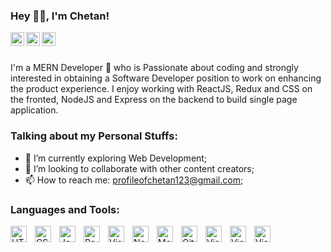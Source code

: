### Hey 👋🏽, I'm Chetan!<p align="left">

<a href="https://www.linkedin.com/in/profileofchetan/">
  <img align="left" alt="Aman's LinkdeIN" width="22px" src="https://cdn.jsdelivr.net/npm/simple-icons@v3/icons/linkedin.svg" />
</a>
<a href="https://www.instagram.com/pwr_chetan/">
  <img align="left" alt="Aman's Instagram" width="22px" src="https://cdn.jsdelivr.net/npm/simple-icons@v3/icons/instagram.svg" />
</a>
<a href="https://leetcode.com/devchetan/">
  <img align="left" alt="Aman's Leetcode" width="22px" src="https://cdn.jsdelivr.net/npm/simple-icons@v3/icons/leetcode.svg" />
</a>
<!-- Hi, I'm Chetan, a MERN Developer 🚀 from India, currently. Beside's programming, I enjoy eating food and traveling. -->

<br />
<br />

I'm a MERN Developer 🚀 who is Passionate about coding and strongly interested in obtaining a Software Developer position to work on enhancing the product experience. I enjoy working with ReactJS, Redux and CSS on the fronted, NodeJS and Express on the backend to build single page application.

  
### Talking about my Personal Stuffs:

- 🌱 I’m currently exploring Web Development; 
- 🤔 I’m looking to collaborate with other content creators;
- 📫 How to reach me: profileofchetan123@gmail.com;


  
### Languages and Tools:


<img align="left" alt="HTML5" width="26px" src="https://cdn.jsdelivr.net/gh/devicons/devicon/icons/html5/html5-original.svg" style="padding-right:10px;" />
<img align="left" alt="CSS3" width="26px" src="https://cdn.jsdelivr.net/gh/devicons/devicon/icons/css3/css3-original.svg" style="padding-right:10px;" />
<img align="left" alt="JavaScript" width="26px" src="https://cdn.jsdelivr.net/gh/devicons/devicon/icons/javascript/javascript-original.svg" style="padding-right:10px;" />
<img align="left" alt="React" width="26px" src="https://cdn.jsdelivr.net/gh/devicons/devicon/icons/react/react-original.svg" style="padding-right:10px;" />
  <img align="left" alt="Visual Studio Code" width="26px" src="https://i.ibb.co/jyS7F0D/icons8-redux-480.png" style="padding-right:10px;" />
<img align="left" alt="Node.js" width="26px" src="https://cdn.jsdelivr.net/gh/devicons/devicon/icons/nodejs/nodejs-original.svg" style="padding-right:10px;" />
<img align="left" alt="MongoDB" width="26px" src="https://cdn.jsdelivr.net/gh/devicons/devicon/icons/mongodb/mongodb-original.svg" style="padding-right:10px;" />
<img align="left" alt="Git" width="26px" src="https://cdn.jsdelivr.net/gh/devicons/devicon/icons/git/git-original.svg" style="padding-right:10px;" />
<img align="left" alt="Visual Studio Code" width="26px" src="https://cdn.jsdelivr.net/gh/devicons/devicon/icons/vscode/vscode-original.svg" style="padding-right:10px;" />
<img align="left" alt="Visual Studio Code" width="26px" src="https://i.ibb.co/mBRZdtC/icons8-material-ui-480.png" style="padding-right:10px;" />
  <img align="left" alt="Visual Studio Code" width="26px" src="https://i.ibb.co/Pcwb629/logo-data-structure.png" style="padding-right:10px;" />

  
<br />
<br />



